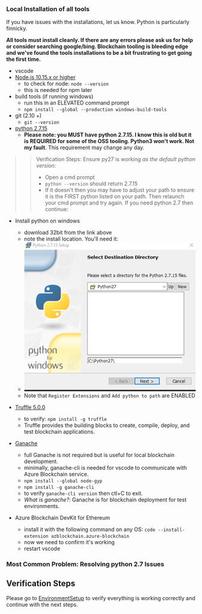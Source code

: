 ### Local Installation of all tools

If you have issues with the installations, let us know.  Python is particularly finnicky. 

**All tools must install cleanly.  If there are any errors please ask us for help or consider searching google/bing.  Blockchain tooling is bleeding edge and we've found the tools installations to be a bit frustrating to get going the first time.**

* vscode
* [Node.js 10.15.x or higher](https://nodejs.org/en/) 
  * to check for node: `node --version`
  * this is needed for npm later
* build tools (if running windows)
  * run this in an ELEVATED command prompt
  * `npm install --global --production windows-build-tools`
* git (2.10 +)
  * `git --version`
* [python 2.7.15](https://www.python.org/downloads/release/python-2715/)
  * **Please note:  you MUST have python 2.7.15.  I know this is old but it is REQUIRED for some of the OSS tooling.  Python3 won't work.  Not my fault**.  This requirement may change any day.  

>> Verification Steps: Ensure py27 is working _as the default python version_: 
>> * Open a cmd prompt 
>> * `python --version` should return 2.7.15
>> * If it doesn't then you may have to adjust your path to ensure it is the FIRST python listed on your path. Then relaunch your cmd prompt and try again.  If you need python 2.7 then continue:  

* Install python on windows
    * download 32bit from the link above
    * note the install location.  You'll need it:
    * ![](./img/py27.png) 
    * Note that `Register Extensions` and `Add python to path` are ENABLED 

* [Truffle 5.0.0](https://www.trufflesuite.com/docs/truffle/getting-started/installation)
  * to verify:  `npm install -g truffle`
  * Truffle provides the building blocks to create, compile, deploy, and test blockchain applications.
* [Ganache](https://github.com/trufflesuite/ganache-cli)
  * full Ganache is not required but is useful for local blockchain development.  
  * minimally, ganache-cli is needed for vscode to communicate with Azure Blockchain service.
  * `npm install --global node-gyp`
  * `npm install -g ganache-cli`
  * to verify `ganache-cli version`  then ctl+C to exit.  
  * *What is ganache?*:  Ganache is for blockchain deployment for test environments. 
* Azure Blockchain DevKit for Ethereum
  * install it with the following command on any OS: `code --install-extension azblockchain.azure-blockchain`
  * now we need to confirm it's working
  * restart vscode
 

### Most Common Problem:  Resolving python 2.7 Issues




## Verification Steps

Please go to [EnvironmentSetup](EnvironmentSetup.md) to verify everything is working correctly and continue with the next steps.  

